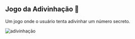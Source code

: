 <h2>Jogo da Adivinhação 🧠</h2>
<p>Um jogo onde o usuário tenta adivinhar um número secreto.</p>

![adivinhação](https://github.com/user-attachments/assets/aa62e4b4-1b9c-4a57-8fdb-d84e1beb8f61)
